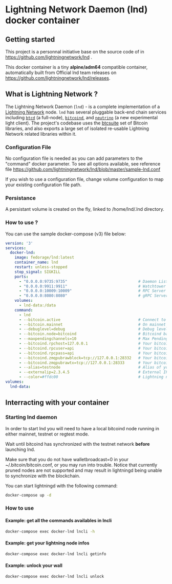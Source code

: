 # Lightning Network Daemon (lnd) docker container

## Getting started
This project is a personnal initiative base on the source code of in https://github.com/lightningnetwork/lnd .

This docker container is a tiny **alpine/adm64** compatible container, automatically built from Official lnd team releases on https://github.com/lightningnetwork/lnd/releases.

## What is Lightning Network ?
The Lightning Network Daemon (`lnd`) - is a complete implementation of a [Lightning Network](https://lightning.network) node.  `lnd` has several pluggable back-end chain services including [`btcd`](https://github.com/btcsuite/btcd) (a full-node), [`bitcoind`](https://github.com/bitcoin/bitcoin), and [`neutrino`](https://github.com/lightninglabs/neutrino) (a new experimental light client). The project's codebase uses the
[btcsuite](https://github.com/btcsuite/) set of Bitcoin libraries, and also exports a large set of isolated re-usable Lightning Network related libraries within it. 


### Configuration File
No configuration file is needed as you can add parameters to the "command" docker parameter. To see all options available, see reference file https://github.com/lightningnetwork/lnd/blob/master/sample-lnd.conf

If you wish to use a configuration file, change volume configuration to map your existing configuration file path.

### Persistance
A persistant volume is created on the fly, linked to /home/lnd/.lnd directory.

### How to use ?
You can use the sample docker-compose (v3) file below:

```yml
version: '3'
services:
  docker-lnd:
    image: fedorage/lnd:latest
    container_name: lnd
    restart: unless-stopped
    stop_signal: SIGKILL
    ports:
      - "0.0.0.0:9735:9735"                               # Daemon Listener
      - "0.0.0.0:9911:9911"                               # Watchtower
      - "0.0.0.0:10009:10009"                             # RPC Server
      - "0.0.0.0:8080:8080"                               # gRPC Server
    volumes:
      - lnd-data:/data
    command:
      - lnd
      - --bitcoin.active                                  # Connect to bitcoin network
      - --bitcoin.mainnet                                 # On mainnet
      - --debuglevel=debug                                # Debug level
      - --bitcoin.node=bitcoind                           # Bitcoind backend
      - --maxpendingchannels=10                           # Max Pending channels
      - --bitcoind.rpchost=127.0.0.1                      # Your bitcoind IP address
      - --bitcoind.rpcuser=api                            # Your bitcoind RPC user
      - --bitcoind.rpcpass=api                            # Your bitcoind RPC password
      - --bitcoind.zmqpubrawblock=tcp://127.0.0.1:28332   # Your bitcoind ZMQ connections for raw blocks
      - --bitcoind.zmqpubrawtx=tcp://127.0.0.1:28333      # Your bitcoind ZMQ connections for raw transactions
      - --alias=testnode                                  # Alias of your Node
      - --externalip=2.3.4.5                              # External IPV4 address
      - --color=#ffdc00                                   # Lightning node color
volumes:
  lnd-data:
```

## Interracting with your container
### Starting lnd daemon
In order to start lnd you will need to have a local bitcoind node running in either mainnet, testnet or regtest mode.

Wait until bitcoind has synchronized with the testnet network **before** launching lnd.

Make sure that you do not have walletbroadcast=0 in your ~/.bitcoin/bitcoin.conf, or you may run into trouble. Notice that currently pruned nodes are not supported and may result in lightningd being unable to synchronize with the blockchain.

You can start lightningd with the following command:
```bash
docker-compose up -d
```

### How to use
#### Example: get all the commands availables in lncli
```bash
docker-compose exec docker-lnd lncli -h
```
#### Example: get your lightning node infos
```bash
docker-compose exec docker-lnd lncli getinfo
```
#### Example: unlock your wall
```bash
docker-compose exec docker-lnd lncli unlock
```

